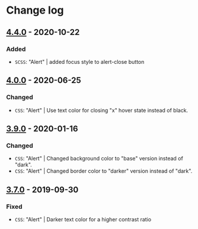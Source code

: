 # Change log

## [4.4.0](https://github.com/cake-hub/web-css_framework/tree/v4.4.0) - 2020-10-22

### Added

* `SCSS`: "Alert" | added focus style to alert-close button


## [4.0.0](https://github.com/cake-hub/web-css_framework/tree/v4.0.0) - 2020-06-25

### Changed

* `CSS`: "Alert" | Use text color for closing "x" hover state instead of black.


## [3.9.0](https://www.secrz.de/bitbucket/projects/CAKE/repos/phoenix/browse?at=refs%2Ftags%2Fv3.9.0) - 2020-01-16

### Changed

* `CSS`: "Alert" | Changed background color to "base" version instead of "dark".
* `CSS`: "Alert" | Changed border color to "darker" version instead of "dark".


## [3.7.0](https://www.secrz.de/bitbucket/projects/CAKE/repos/phoenix/browse?at=refs%2Ftags%2Fv3.7.0) - 2019-09-30

### Fixed

* `CSS`: "Alert" | Darker text color for a higher contrast ratio
